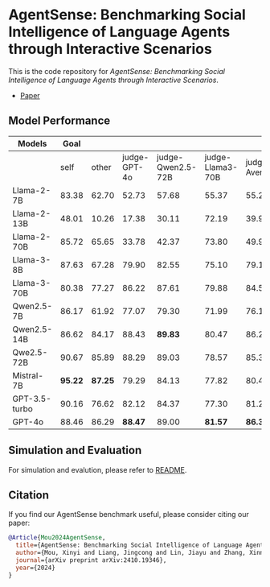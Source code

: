 # AgentSense: Benchmarking Social Intelligence of Language Agents through Interactive Scenarios

This is the code repository for *AgentSense: Benchmarking Social Intelligence of Language Agents through Interactive Scenarios*.

- [Paper](https://arxiv.org/abs/2410.19346)


## Model Performance
| Models        | Goal      |           |              |                   |                  |               |                |          | Info      |           |
| ------------- | --------- | --------- | ------------ | ----------------- | ---------------- | ------------- | -------------- | -------- | --------- | --------- |
|               | self      | other     | judge-GPT-4o | judge-Qwen2.5-72B | judge-Llama3-70B | judge-Average | judge-Majority | PSI      | Acc.      | PSI       |
| Llama-2-7B    | 83.38     | 62.70     | 52.73        | 57.68             | 55.37            | 55.26         | 55.84          | 21.94    | 33.06     | 20.53     |
| Llama-2-13B   | 48.01     | 10.26     | 17.38        | 30.11             | 72.19            | 39.90         | 30.91          | 21.84    | 28.56     | 18.39     |
| Llama-2-70B   | 85.72     | 65.65     | 33.78        | 42.37             | 73.80            | 49.98         | 45.53          | 22.31    | 36.78     | 18.60     |
| Llama-3-8B    | 87.63     | 67.28     | 79.90        | 82.55             | 75.10            | 79.18         | 80.71          | 12.85    | 69.68     | 15.14     |
| Llama-3-70B   | 80.38     | 77.27     | 86.22        | 87.61             | 79.88            | 84.57         | 86.27          | 8.92     | 73.08     | 16.58     |
| Qwen2.5-7B    | 86.17     | 61.92     | 77.07        | 79.30             | 71.99            | 76.12         | 77.37          | 13.10    | 74.82     | 15.84     |
| Qwen2.5-14B   | 86.62     | 84.17     | 88.43        | **89.83**         | 80.47            | 86.24         | 88.14          | 8.09     | 75.02     | 14.81     |
| Qwe2.5-72B    | 90.67     | 85.89     | 88.29        | 89.03             | 78.57            | 85.30         | 87.74          | 8.19     | 76.05     | **13.57** |
| Mistral-7B    | **95.22** | **87.25** | 79.29        | 84.13             | 77.82            | 80.41         | 82.37          | 12.39    | 66.59     | 18.55     |
| GPT-3.5-turbo | 90.16     | 76.62     | 82.12        | 84.37             | 77.30            | 81.26         | 82.64          | 10.01    | 68.41     | 18.37     |
| GPT-4o        | 88.46     | 86.29     | **88.47**    | 89.00             | **81.57**        | **86.34**     | **88.36**      | **6.99** | **76.86** | 15.48     |



## Simulation and Evaluation
For simulation and evalution, please refer to [README](https://github.com/ljcleo/agent_sense/tree/main/SENSE).


## Citation

If you find our AgentSense benchmark useful, please consider citing our paper:

```BibTeX
@Article{Mou2024AgentSense,
  title={AgentSense: Benchmarking Social Intelligence of Language Agents through Interactive Scenarios},
  author={Mou, Xinyi and Liang, Jingcong and Lin, Jiayu and Zhang, Xinnong and Liu, Xiawei and Yang, Shiyue and Ye, Rong and Chen, Lei and Kuang, Haoyu and Huang, Xuanjing and Wei, Zhongyu},
  journal={arXiv preprint arXiv:2410.19346},
  year={2024}
}

```
